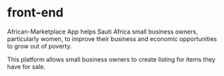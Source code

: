 # front-end
African-Marketplace App helps Sauti Africa small business owners, particularly women, to improve their business and economic opportunities to grow out of poverty. 

This platform allows small business owners to create listing for items they have for sale. 
